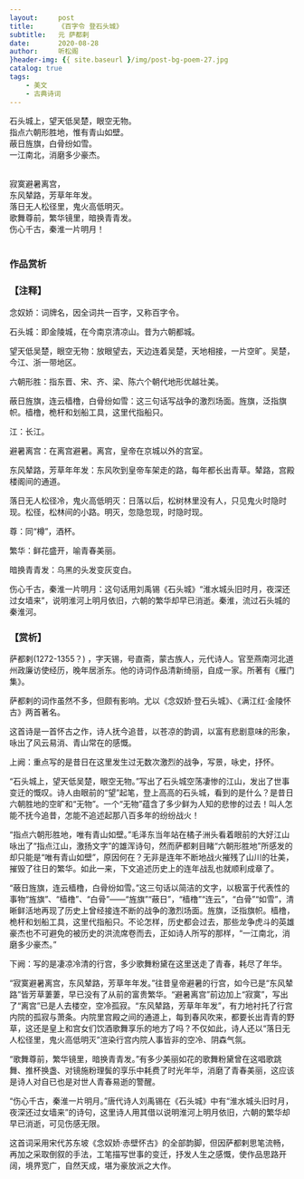 ```yaml
---
layout:     post
title:      《百字令 登石头城》
subtitle:   元 萨都剌
date:       2020-08-28
author:     听松阁
}header-img: {{ site.baseurl }/img/post-bg-poem-27.jpg
catalog: true
tags:
    - 美文
    - 古典诗词
---
```


石头城上，望天低吴楚，眼空无物。<br>
指点六朝形胜地，惟有青山如壁。<br>
蔽日旌旗，白骨纷如雪。<br>
一江南北，消磨多少豪杰。<br><br>

寂寞避暑离宫，<br>
东风辇路，芳草年年发。<br>
落日无人松径里，鬼火高低明灭。<br>
歌舞尊前，繁华镜里，暗换青青发。<br>
伤心千古，秦淮一片明月！<br><br>



### 作品赏析
### 【注释】

念奴娇：词牌名，因全词共一百字，又称百字令。

石头城：即金陵城，在今南京清凉山。昔为六朝都城。

望天低吴楚，眼空无物：放眼望去，天边连着吴楚，天地相接，一片空旷。吴楚，今江、浙一带地区。

六朝形胜：指东晋、宋、齐、梁、陈六个朝代地形优越壮美。

蔽日旌旗，连云樯橹，白骨纷如雪：这三句话写战争的激烈场面。旌旗，泛指旗帜。樯橹，桅杆和划船工具，这里代指船只。

江：长江。

避暑离宫：在离宫避暑。离宫，皇帝在京城以外的宫室。

东风辇路，芳草年年发：东风吹到皇帝车架走的路，每年都长出青草。辇路，宫殿楼阁间的通道。

落日无人松径冷，鬼火高低明灭：日落以后，松树林里没有人，只见鬼火时隐时现。松径，松林间的小路。明灭，忽隐忽现，时隐时现。

尊：同“樽”，酒杯。

繁华：鲜花盛开，喻青春美丽。

暗换青青发：乌黑的头发变灰变白。

伤心千古，秦淮一片明月：这句话用刘禹锡《石头城》“淮水城头旧时月，夜深还过女墙来”，说明淮河上明月依旧，六朝的繁华却早已消逝。秦淮，流过石头城的秦淮河。


### 【赏析】

萨都剌(1272-1355？) ，字天锡，号直斋，蒙古族人，元代诗人。官至燕南河北道州政廉访使经历，晚年居浙东。他的诗词作品清新绮丽，自成一家。所著有《雁门集》。

萨都剌的词作虽然不多，但颇有影响。尤以《念奴娇·登石头城》、《满江红·金陵怀古》两首著名。

这首诗是一首怀古之作，诗人抚今追昔，以苍凉的韵调，以富有悲剧意味的形象，咏出了风云易消、青山常在的感慨。

上阙：重点写的是昔日在这里发生过无数次激烈的战争，写景，咏史，抒怀。

“石头城上，望天低吴楚，眼空无物。”写出了石头城空荡凄惨的江山，发出了世事变迁的慨叹。诗人由眼前的“望”起笔，登上高高的石头城，看到的是什么？是昔日六朝胜地的空旷和“无物”。一个“无物”蕴含了多少鲜为人知的悲惨的过去！叫人怎能不抚今追昔，怎能不追述起那八百多年的纷纷战火！

“指点六朝形胜地，唯有青山如壁。”毛泽东当年站在橘子洲头看着眼前的大好江山咏出了“指点江山，激扬文字”的雄浑诗句，然而萨都剌目睹“六朝形胜地”所感发的却只能是“唯有青山如壁”，原因何在？无非是连年不断地战火摧残了山川的壮美，摧毁了往日的繁华。如此一来，下文追述历史上的连年战乱也就顺利成章了。

“蔽日旌旗，连云樯橹，白骨纷如雪。”这三句话以简洁的文字，以极富于代表性的事物“旌旗”、“樯橹”、“白骨”——“旌旗”“蔽日”，“樯橹”“连云”，“白骨”“如雪”，清晰鲜活地再现了历史上曾经接连不断的战争的激烈场面。旌旗，泛指旗帜。樯橹，桅杆和划船工具，这里代指船只。不论怎样，历史都会过去，那些龙争虎斗的英雄豪杰也不可避免的被历史的洪流席卷而去，正如诗人所写的那样，“一江南北，消磨多少豪杰。”

下阙：写的是凄凉冷清的行宫，多少歌舞粉黛在这里送走了青春，耗尽了年华。

“寂寞避暑离宫，东风辇路，芳草年年发。”往昔皇帝避暑的行宫，如今已是“东风辇路”皆芳草萋萋，早已没有了从前的富贵繁华。“避暑离宫”前边加上“寂寞”，写出了“离宫”已是人去楼空，空冷孤寂。“东风辇路，芳草年年发”，有力地衬托了行宫内院的孤寂与萧条。内院里宫殿之间的通道上，每到春风吹来，都要长出青青的野草，这还是皇上和宫女们饮酒歌舞享乐的地方了吗？不仅如此，诗人还以“落日无人松径里，鬼火高低明灭”渲染行宫内院人事皆非的空冷、阴森气氛。

“歌舞尊前，繁华镜里，暗换青青发。”有多少美丽如花的歌舞粉黛曾在这唱歌跳舞、推杯换盏、对镜施粉理鬓的享乐中耗费了时光年华，消磨了青春美丽，这应该是诗人对自已也是对世人青春易逝的警醒。

“伤心千古，秦淮一片明月。”唐代诗人刘禹锡在《石头城》中有“淮水城头旧时月，夜深还过女墙来”的诗句，这里诗人用其借以说明淮河上明月依旧，六朝的繁华却早已消逝，可见伤感无限。

这首词采用宋代苏东坡《念奴娇·赤壁怀古》的全部韵脚，但因萨都剌思笔流畅，再加之采取倒叙的手法，工笔描写世事的变迁，抒发人生之感慨，使作品思路开阔，境界宽广，自然天成，堪为豪放派之大作。
